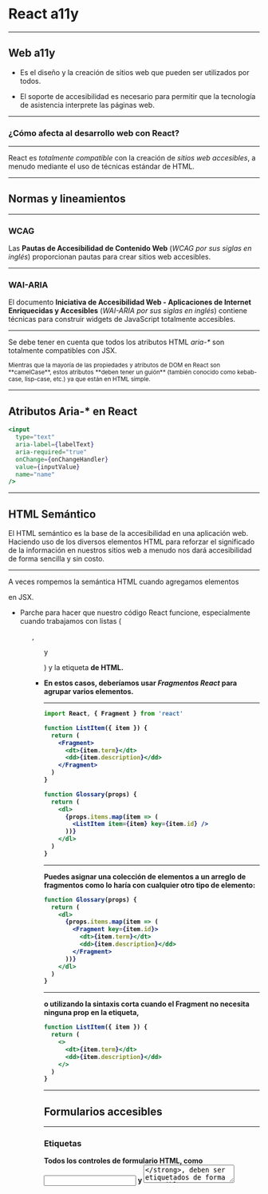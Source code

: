 # React a11y

----

<!-- .slide: style="text-align: left" -->

## Web a11y

-  Es el diseño y la creación de sitios web que pueden ser utilizados por todos.

-  El soporte de accesibilidad es necesario para permitir que la tecnología de asistencia interprete las páginas web.

----

### ¿Cómo afecta al desarrollo web con React?

----

React es _totalmente compatible_ con la creación de _sitios web accesibles_, a menudo mediante el uso de técnicas estándar de HTML.

----

## Normas y lineamientos

----

<!-- .slide: style="text-align: left" -->

### WCAG

Las **Pautas de Accesibilidad de Contenido Web** (_WCAG por sus siglas en inglés_) proporcionan pautas para crear sitios web accesibles.

----

<!-- .slide: style="text-align: left" -->

### WAI-ARIA

El documento **Iniciativa de Accesibilidad Web - Aplicaciones de Internet Enriquecidas y Accesibles** (_WAI-ARIA por sus siglas en inglés_) contiene técnicas para construir widgets de JavaScript totalmente accesibles.

----

<!-- .slide: style="text-align: left" -->

Se debe tener en cuenta que todos los atributos HTML _aria-*_ son totalmente compatibles con JSX. 

<small>
Mientras que la mayoría de las propiedades y atributos de DOM en React son **camelCase**, estos atributos **deben tener un guión** (también conocido como kebab-case, lisp-case, etc.) ya que están en HTML simple.
</small>

----

<!-- .slide: style="text-align: left" -->

## Atributos Aria-* en React

```jsx
<input
  type="text"
  aria-label={labelText}
  aria-required="true"
  onChange={onChangeHandler}
  value={inputValue}
  name="name"
/>
```
<!-- .element: contenteditable="true" -->

----

<!-- .slide: style="text-align: left" -->

## HTML Semántico

El HTML semántico es la base de la accesibilidad en una aplicación web. Haciendo uso de los diversos elementos HTML para reforzar el significado de la información en nuestros sitios web a menudo nos dará accesibilidad de forma sencilla y sin costo.

----

<!-- .slide: style="text-align: left" -->

A veces rompemos la semántica HTML cuando agregamos elementos **<div>** en JSX.

-  Parche para hacer que nuestro código React funcione, especialmente cuando trabajamos con listas (**<ol>**, **<ul>** y **<dl>**) y la etiqueta **<table>** de HTML. 

-  En estos casos, deberíamos usar _**Fragmentos React**_ para agrupar varios elementos.

----

```jsx
import React, { Fragment } from 'react'

function ListItem({ item }) {
  return (
    <Fragment>
      <dt>{item.term}</dt>
      <dd>{item.description}</dd>
    </Fragment>
  )
}

function Glossary(props) {
  return (
    <dl>
      {props.items.map(item => (
        <ListItem item={item} key={item.id} />
      ))}
    </dl>
  )
}
```
<!-- .element: contenteditable="true" -->

----

<!-- .slide: style="text-align: left" -->

Puedes asignar una colección de elementos a un arreglo de fragmentos como lo haría con cualquier otro tipo de elemento:

```jsx
function Glossary(props) {
  return (
    <dl>
      {props.items.map(item => (
        <Fragment key={item.id}>
          <dt>{item.term}</dt>
          <dd>{item.description}</dd>
        </Fragment>
      ))}
    </dl>
  )
}
```
<!-- .element: contenteditable="true" -->

----

<!-- .slide: style="text-align: left" -->

o utilizando la sintaxis corta cuando el Fragment no necesita ninguna prop en la etiqueta,

```jsx
function ListItem({ item }) {
  return (
    <>
      <dt>{item.term}</dt>
      <dd>{item.description}</dd>
    </>
  )
}
```
<!-- .element: contenteditable="true" -->

----

## Formularios accesibles

----

<!-- .slide: style="text-align: left" -->

### Etiquetas

Todos los controles de formulario HTML, como **<input>** y **<textarea>**, deben ser etiquetados de forma accesible. Necesitamos proporcionar etiquetas descriptivas que también estén expuestas a los lectores de pantalla.

Los siguientes representations nos muestran cómo hacer esto:

-  [El W3C nos muestra cómo etiquetar elementos](https://www.w3.org/WAI/tutorials/forms/labels/)
-  [WebAIM nos muestra cómo etiquetar elementos](http://webaim.org/techniques/forms/controls)
-  [El Grupo Paciello explica los nombres accesibles](https://www.paciellogroup.com/blog/2017/04/what-is-an-accessible-name/)

----

<!-- .slide: style="text-align: left" -->

Aunque estas prácticas estándar de HTML se pueden usar directamente en React, se debe tener en cuenta que el atributo **for** se escribe como **htmlFor** en JSX, por lo que la migración de las mismas no es completamente directa.

```jsx
<label htmlFor="namedInput">Name:</label>
<input id="namedInput" type="text" name="name"/>
```
<!-- .element: contenteditable="true" -->

Cabe destacar sin embargo que el mapeo de atributos es muy sencillo utilizando esta librería:

----

<!-- .slide: style="text-align: left" -->

## Eventos

El desarrollador debe asegurarse de que el usuario pueda acceder a todos los eventos asociados al mouse. Para esto uno debería poder hacer utilizando solo el teclado.

----

<!-- .slide: style="text-align: left" -->

En el ejemplo siguiente esto no sucede dado solo puede funcionar bien para los usuarios con dispositivos de puntero pero si lo hace solo con el teclado la funcionalidad se rompe al pasar al elemento siguiente, ya que el objeto **window** nunca recibe el evento **click**. Esto puede llevar a una funcionalidad oculta que impide que los usuarios utilicen su aplicación.

----

```jsx
class OuterClickExample extends React.Component {
  constructor(props) {
    super(props)

    this.state = { isOpen: false }
    this.toggleContainer = React.createRef()

    this.onClickHandler = this.onClickHandler.bind(this)
    this.onClickOutsideHandler = this.onClickOutsideHandler.bind(this)
  }

  componentDidMount() {
    window.addEventListener('click', this.onClickOutsideHandler)
  }

  componentWillUnmount() {
    window.removeEventListener('click', this.onClickOutsideHandler)
  }

  onClickHandler() {
    this.setState(currentState => ({
      isOpen: !currentState.isOpen
    }))
  }

  onClickOutsideHandler(event) {
    if (this.state.isOpen && !this.toggleContainer.current.contains(event.target)) {
      this.setState({ isOpen: false })
    }
  }

  render() {
    return (
      <div ref={this.toggleContainer}>
        <button onClick={this.onClickHandler}>Select an option</button>
        {this.state.isOpen ? (
          <ul>
            <li>Option 1</li>
            <li>Option 2</li>
            <li>Option 3</li>
          </ul>
        ) : null}
      </div>
    )
  }
}
```
<!-- .element: contenteditable="true" -->

----

La misma funcionalidad se puede lograr utilizando un controlador de eventos apropiado, como **onBlur** y **onFocus**:

```jsx
class BlurExample extends React.Component {
  constructor(props) {
    super(props)

    this.state = { isOpen: false }
    this.timeOutId = null

    this.onClickHandler = this.onClickHandler.bind(this)
    this.onBlurHandler = this.onBlurHandler.bind(this)
    this.onFocusHandler = this.onFocusHandler.bind(this)
  }

  onClickHandler() {
    this.setState(currentState => ({
      isOpen: !currentState.isOpen
    }))
  }

  // Cerramos la ventana emergente en el siguiente tick usando setTimeout.
  // Esto es necesario porque primero debemos comprobar 
  // si otro hijo del elemento ha recibido el foco ya que
  // el evento de desenfoque se dispara antes del nuevo evento de foco.
  onBlurHandler() {
    this.timeOutId = setTimeout(() => {
      this.setState({
        isOpen: false
      })
    })
  }

  // Si un hijo recibe el foco, no cerrar la ventana emergente.
  onFocusHandler() {
    clearTimeout(this.timeOutId)
  }

  render() {
    // React nos ayuda burbujeando los eventos de desenfoque
    // y enfoque hacia los padres.
    return (
      <div onBlur={this.onBlurHandler} onFocus={this.onFocusHandler}>
        <button
          onClick={this.onClickHandler}
          aria-haspopup="true"
          aria-expanded={this.state.isOpen}
        >
          Select an option
        </button>
        {this.state.isOpen ? (
          <ul>
            <li>Option 1</li>
            <li>Option 2</li>
            <li>Option 3</li>
          </ul>
        ) : null}
      </div>
    )
  }
}
```
<!-- .element: contenteditable="true" -->

----

## Herramientas de desarrollo 

Hay una serie de herramientas que podemos utilizar para ayudar en la creación de aplicaciones web accesibles.

----

<!-- .slide: style="text-align: left" -->

### El teclado

La comprobación más fácil y también una de las más importantes es, por mucho, comprobar si se puede acceder a todo el sitio web y usarlo solo con el teclado. Hágalo de la siguiente forma:

-  Desconecte su mouse.
-  Usando **Tab** y **Shift + Tab** para navegar.
-  Usando Enter para activar elementos.

Cuando sea necesario, utilice las teclas de flecha del teclado para interactuar con algunos elementos, como menús y menús desplegables.

----

<!-- .slide: style="text-align: left" -->

### Asistencia para el desarrollo

El complemento [eslint-plugin-jsx-a11y](https://github.com/evcohen/eslint-plugin-jsx-a11y) para ESLint proporciona linting de AST sobre los problemas de accesibilidad en tu JSX. Muchos IDE’s te permiten integrar esta herramienta directamente en el análisis de código y las ventanas donde se vea el mismo.

----

<!-- .slide: style="text-align: left" -->

**Create React App** tiene este complemento con un subconjunto de reglas activadas. Para habilitar aún más reglas de accesibilidad, se debe crear un archivo **.eslintrc** en la raíz de su proyecto con este contenido:

```json
{
  "extends": ["react-app", "plugin:jsx-a11y/recommended"],
  "plugins": ["jsx-a11y"]
}
```
<!-- .element: contenteditable="true" -->

----

<!-- .slide: style="text-align: left" -->

### Probando accesibilidad en un navegador

Existen varias herramientas que pueden ejecutar auditorías de accesibilidad en las páginas web de su navegador. Utilízalas en combinación con otras comprobaciones de accesibilidad que se mencionan aquí, ya que solo pueden probar la accesibilidad técnica de su HTML.

----

<!-- .slide: style="text-align: left" -->

### Inspectores de accesibilidad y el Árbol de Accesibilidad

El **Árbol de Accesibilidad** es un subconjunto del árbol DOM que contiene objetos accesibles para cada elemento del DOM que debería ser expuesto a la tecnología de asistencia, como los lectores de pantalla.

----

En algunos navegadores podemos ver fácilmente la información de accesibilidad para cada elemento en el árbol de accesibilidad:

-  [Usando el inspector de accesibilidad en Firefox](https://developer.mozilla.org/en-US/docs/Tools/Accessibility_inspector)
-  [Activar el inspector de accesibilidad en Chrome](https://gist.github.com/marcysutton/0a42f815878c159517a55e6652e3b23a)

----

<!-- .slide: style="text-align: left" -->

### Lectores de pantalla

Las pruebas con un lector de pantalla deben formar parte de las pruebas de accesibilidad.

Se debe tener en cuenta que las combinaciones de navegador/lector de pantalla son importantes. Se recomienda probar la aplicación en el navegador que mejor se adapte a un lector de pantalla dado.


